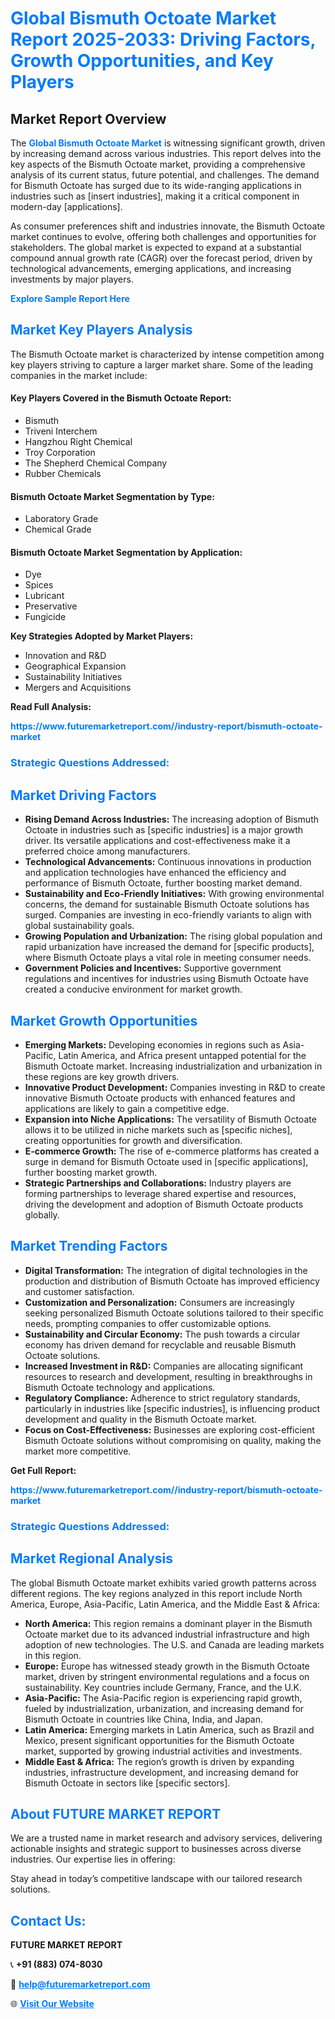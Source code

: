 <h1 style="color: #007BFF;">Global Bismuth Octoate Market Report 2025-2033: Driving Factors, Growth Opportunities, and Key Players</h1>

<section id="overview">
<h2>Market Report Overview</h2>
<p>The <a href="https://www.futuremarketreport.com//industry-report/bismuth-octoate-market" style="color: #007BFF; text-decoration: none;"><strong>Global Bismuth Octoate Market</strong></a> is witnessing significant growth, driven by increasing demand across various industries. This report delves into the key aspects of the Bismuth Octoate market, providing a comprehensive analysis of its current status, future potential, and challenges. The demand for Bismuth Octoate has surged due to its wide-ranging applications in industries such as [insert industries], making it a critical component in modern-day [applications].</p>
<p>As consumer preferences shift and industries innovate, the Bismuth Octoate market continues to evolve, offering both challenges and opportunities for stakeholders. The global market is expected to expand at a substantial compound annual growth rate (CAGR) over the forecast period, driven by technological advancements, emerging applications, and increasing investments by major players.</p>
</section>

<section id="overview">
<p><a href="https://www.futuremarketreport.com//request-sample/reportId=85698" style="color: #007BFF; text-decoration: none;"><strong>Explore Sample Report Here</strong></a></p>
</section>

<section id="key-players">
<h2 style="color: #007BFF;">Market Key Players Analysis</h2>
<p>The Bismuth Octoate market is characterized by intense competition among key players striving to capture a larger market share. Some of the leading companies in the market include:</p>
<h4>Key Players Covered in the Bismuth Octoate Report:</h4>
<ul><li>Bismuth</li><li>Triveni Interchem</li><li>Hangzhou Right Chemical</li><li>Troy Corporation</li><li>The Shepherd Chemical Company</li><li>Rubber Chemicals</li></ul>
<h4>Bismuth Octoate Market Segmentation by Type:</h4>
<ul><li>Laboratory Grade</li><li>Chemical Grade</li></ul>

<h4>Bismuth Octoate Market Segmentation by Application:</h4>
<ul><li>Dye</li><li>Spices</li><li>Lubricant</li><li>Preservative</li><li>Fungicide</li></ul>
<p><strong>Key Strategies Adopted by Market Players:</strong></p>
<ul>
<li>Innovation and R&D</li>
<li>Geographical Expansion</li>
<li>Sustainability Initiatives</li>
<li>Mergers and Acquisitions</li>
</ul>
</section>

<section>
<p><strong>Read Full Analysis: </strong></p><a href="https://www.futuremarketreport.com//industry-report/bismuth-octoate-market" style="color: #007BFF; text-decoration: none;"><strong>https://www.futuremarketreport.com//industry-report/bismuth-octoate-market</strong></a>
<h3 style="color: #007BFF;">Strategic Questions Addressed:</h3>
</section>

<section id="driving-factors">
<h2 style="color: #007BFF;">Market Driving Factors</h2>
<ul>
<li><strong>Rising Demand Across Industries:</strong> The increasing adoption of Bismuth Octoate in industries such as [specific industries] is a major growth driver. Its versatile applications and cost-effectiveness make it a preferred choice among manufacturers.</li>
<li><strong>Technological Advancements:</strong> Continuous innovations in production and application technologies have enhanced the efficiency and performance of Bismuth Octoate, further boosting market demand.</li>
<li><strong>Sustainability and Eco-Friendly Initiatives:</strong> With growing environmental concerns, the demand for sustainable Bismuth Octoate solutions has surged. Companies are investing in eco-friendly variants to align with global sustainability goals.</li>
<li><strong>Growing Population and Urbanization:</strong> The rising global population and rapid urbanization have increased the demand for [specific products], where Bismuth Octoate plays a vital role in meeting consumer needs.</li>
<li><strong>Government Policies and Incentives:</strong> Supportive government regulations and incentives for industries using Bismuth Octoate have created a conducive environment for market growth.</li>
</ul>
</section>

<section id="growth-opportunities">
<h2 style="color: #007BFF;">Market Growth Opportunities</h2>
<ul>
<li><strong>Emerging Markets:</strong> Developing economies in regions such as Asia-Pacific, Latin America, and Africa present untapped potential for the Bismuth Octoate market. Increasing industrialization and urbanization in these regions are key growth drivers.</li>
<li><strong>Innovative Product Development:</strong> Companies investing in R&D to create innovative Bismuth Octoate products with enhanced features and applications are likely to gain a competitive edge.</li>
<li><strong>Expansion into Niche Applications:</strong> The versatility of Bismuth Octoate allows it to be utilized in niche markets such as [specific niches], creating opportunities for growth and diversification.</li>
<li><strong>E-commerce Growth:</strong> The rise of e-commerce platforms has created a surge in demand for Bismuth Octoate used in [specific applications], further boosting market growth.</li>
<li><strong>Strategic Partnerships and Collaborations:</strong> Industry players are forming partnerships to leverage shared expertise and resources, driving the development and adoption of Bismuth Octoate products globally.</li>
</ul>
</section>

<section id="trending-factors">
<h2 style="color: #007BFF;">Market Trending Factors</h2>
<ul>
<li><strong>Digital Transformation:</strong> The integration of digital technologies in the production and distribution of Bismuth Octoate has improved efficiency and customer satisfaction.</li>
<li><strong>Customization and Personalization:</strong> Consumers are increasingly seeking personalized Bismuth Octoate solutions tailored to their specific needs, prompting companies to offer customizable options.</li>
<li><strong>Sustainability and Circular Economy:</strong> The push towards a circular economy has driven demand for recyclable and reusable Bismuth Octoate solutions.</li>
<li><strong>Increased Investment in R&D:</strong> Companies are allocating significant resources to research and development, resulting in breakthroughs in Bismuth Octoate technology and applications.</li>
<li><strong>Regulatory Compliance:</strong> Adherence to strict regulatory standards, particularly in industries like [specific industries], is influencing product development and quality in the Bismuth Octoate market.</li>
<li><strong>Focus on Cost-Effectiveness:</strong> Businesses are exploring cost-efficient Bismuth Octoate solutions without compromising on quality, making the market more competitive.</li>
</ul>
</section>

<section>
<p><strong>Get Full Report: </strong></p><a href="https://www.futuremarketreport.com//industry-report/bismuth-octoate-market" style="color: #007BFF; text-decoration: none;"><strong>https://www.futuremarketreport.com//industry-report/bismuth-octoate-market</strong></a>
<h3 style="color: #007BFF;">Strategic Questions Addressed:</h3>
</section>


<section id="regional-analysis">
<h2 style="color: #007BFF;">Market Regional Analysis</h2>
<p>The global Bismuth Octoate market exhibits varied growth patterns across different regions. The key regions analyzed in this report include North America, Europe, Asia-Pacific, Latin America, and the Middle East & Africa:</p>
<ul>
<li><strong>North America:</strong> This region remains a dominant player in the Bismuth Octoate market due to its advanced industrial infrastructure and high adoption of new technologies. The U.S. and Canada are leading markets in this region.</li>
<li><strong>Europe:</strong> Europe has witnessed steady growth in the Bismuth Octoate market, driven by stringent environmental regulations and a focus on sustainability. Key countries include Germany, France, and the U.K.</li>
<li><strong>Asia-Pacific:</strong> The Asia-Pacific region is experiencing rapid growth, fueled by industrialization, urbanization, and increasing demand for Bismuth Octoate in countries like China, India, and Japan.</li>
<li><strong>Latin America:</strong> Emerging markets in Latin America, such as Brazil and Mexico, present significant opportunities for the Bismuth Octoate market, supported by growing industrial activities and investments.</li>
<li><strong>Middle East & Africa:</strong> The region’s growth is driven by expanding industries, infrastructure development, and increasing demand for Bismuth Octoate in sectors like [specific sectors].</li>
</ul>
</section>

<footer>
<h2 style="color: #007BFF;">About FUTURE MARKET REPORT</h2>
<p>We are a trusted name in market research and advisory services, delivering actionable insights and strategic support to businesses across diverse industries. Our expertise lies in offering:</p>

<p>Stay ahead in today’s competitive landscape with our tailored research solutions.</p>

<h2 style="color: #007BFF;">Contact Us:</h2>
<p><strong>FUTURE MARKET REPORT</strong></p>
<p>📞 <strong>+91 (883) 074-8030</strong></p>
<p>📧 <strong><a href="mailto:help@futuremarketreport.com" style="color: #007BFF;">help@futuremarketreport.com</a></strong></p>
<p>🌐 <strong><a href="https://www.futuremarketreport.com/" style="color: #007BFF;">Visit Our Website</a></strong></p>
</footer>